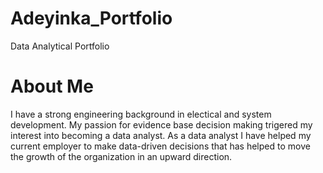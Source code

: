 # Adeyinka_Portfolio
Data Analytical Portfolio

# About Me
I have a strong engineering background in electical and system development. My passion for evidence base decision making trigered my interest into becoming a data analyst. As a data analyst I have helped my current employer to make data-driven decisions that has helped to move the growth of the organization in an upward direction. 
